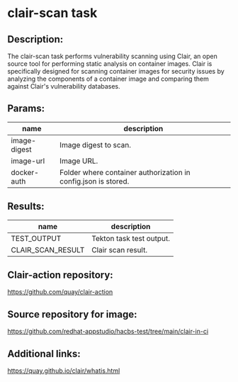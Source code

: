 # clair-scan task

## Description:
The clair-scan task performs vulnerability scanning using Clair, an open source tool for performing static analysis
on container images. Clair is specifically designed for scanning container images for security issues by
analyzing the components of a container image and comparing them against Clair's vulnerability databases.

## Params:

| name         | description                                                    |
|--------------|----------------------------------------------------------------|
| image-digest | Image digest to scan.                                          |
| image-url    | Image URL.                                                     |
| docker-auth  | Folder where container authorization in config.json is stored. |

## Results:

| name              | description              |
|-------------------|--------------------------|
| TEST_OUTPUT | Tekton task test output. |
| CLAIR_SCAN_RESULT | Clair scan result.       |

## Clair-action repository:
https://github.com/quay/clair-action

## Source repository for image:
https://github.com/redhat-appstudio/hacbs-test/tree/main/clair-in-ci

## Additional links:
https://quay.github.io/clair/whatis.html
